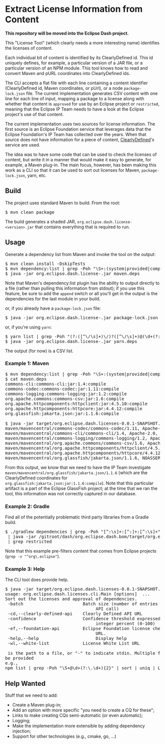 # Extract License Information from Content

**This repository will be moved into the Eclipse Dash project.**

This "License Tool" (which clearly needs a more interesting name) identifies the licenses of content.

Each individual bit of content is identified by its ClearlyDefined id. This id uniquely defines, for example, a particular version of a JAR file, or a particular version of an NPM module. This tool knows how to read and convert Maven and pURL coordinates into ClearlyDefined ids. 

The CLI accepts a flat file with each line containing a content identifier (ClearlyDefined id, Maven coordinates, or pUrl), or a node `package-lock.json` file. The current implementation generates CSV content with one line for each line of input, mapping a package to a license along with whether that content is `approved` for use by an Eclipse project or `restricted`, meaning that the Eclipse IP Team needs to have a look at the Eclipse project's use of that content.

The current implementation uses two sources for license information. The first source is an Eclipse Foundation service that leverages data that the Eclipse Foundation's IP Team has collected over the years. When that source does not have information for a piece of content, [ClearlyDefined](https://clearlydefined.io/)'s service are used. 

The idea was to have some code that can be used to check the licenses of content, but write it in a manner that would make it easy to generate, for example, a Maven plug-in. The main focus, however, has been making this work as a CLI so that it can be used to sort out licenses for Maven, `package-lock.json`, yarn, etc.

## Build

The project uses standard Maven to build. From the root:

<pre>$ mvn clean package</pre>

The build generates a shaded JAR, `org.eclipse.dash.license-<version>.jar` that contains 
everything that is required to run.

## Usage

Generate a dependency list from Maven and invoke the tool on the output:

<pre>$ mvn clean install -DskipTests
$ mvn dependency:list | grep -Poh "\S+:(system|provided|compile)" | sort | uniq > maven.deps
$ java -jar org.eclipse.dash.license-<version>.jar maven.deps</pre>

Note that Maven's dependency:list plugin has the ability to output directly to a file 
(rather than pulling this information from stdout); if you use this feature, be sure to 
add the `append` switch or all you'll get in the output is the dependencies for the last 
module in your build.

or, if you already have a `package-lock.json` file:

<pre>$ java -jar org.eclipse.dash.license-<version>.jar package-lock.json</pre>

or, if you're using `yarn`:

<pre>$ yarn list | grep -Poh "(?:([^\/\s]+)\/)?([^\/\s]+)@(\d+(?:\.\d+)*)" > yarn.deps
$ java -jar org.eclipse.dash.license-<version>.jar yarn.deps</pre>

The output (for now) is a CSV list.

### Example 1: Maven

<pre>$ mvn dependency:list | grep -Poh "\S+:(system|provided|compile)" | sort | uniq > maven.deps
$ cat maven.deps
commons-cli:commons-cli:jar:1.4:compile
commons-codec:commons-codec:jar:1.11:compile
commons-logging:commons-logging:jar:1.2:compile
org.apache.commons:commons-csv:jar:1.6:compile
org.apache.httpcomponents:httpclient:jar:4.5.10:compile
org.apache.httpcomponents:httpcore:jar:4.4.12:compile
org.glassfish:jakarta.json:jar:1.1.6:compile

$ java -jar target/org.eclipse.dash.licenses-0.0.1-SNAPSHOT.jar maven.deps
maven/mavencentral/commons-codec/commons-codec/1.11, Apache-2.0, approved, CQ15971
maven/mavencentral/commons-cli/commons-cli/1.4, Apache-2.0, approved, CQ13132
maven/mavencentral/commons-logging/commons-logging/1.2, Apache-2.0, approved, CQ10162
maven/mavencentral/org.apache.commons/commons-csv/1.6, Apache-2.0, approved, clearlydefined
maven/mavencentral/org.apache.httpcomponents/httpclient/4.5.10, Apache-2.0, approved, clearlydefined
maven/mavencentral/org.apache.httpcomponents/httpcore/4.4.12, Apache-2.0, approved, clearlydefined
maven/mavencentral/org.glassfish/jakarta.json/1.1.6, NOASSERTION, restricted, clearlydefined</pre>

From this output, we know that we need to have the IP Team investigate 
`maven/mavencentral/org.glassfish/jakarta.json/1.1.6` (which are the ClearlyDefined coordinates 
for `org.glassfish:jakarta.json:jar:1.1.6:compile`). Note that this particular artifact is a part 
of the Eclipse GlassFish project; at the time that we ran the tool, this information was not correctly 
captured in our database.

### Example 2: Gradle

Find all of the potentially problematic third party libraries from a Gradle build.

<pre>$ ./gradlew dependencies | grep -Poh "[^:\s]+:[^:]+:[^:\s]+" | grep -v "^org\.eclipse" | sort | uniq \
 | java -jar /gitroot/dash/org.eclipse.dash.bom/target/org.eclipse.dash.licenses-0.0.1-SNAPSHOT.jar - \
 | grep restricted</pre>
 
Note that this example pre-filters content that comes from Eclipse projects (`grep -v "^org\.eclipse"`).
 
### Example 3: Help

The CLI tool does provide help.

<pre>$ java -jar target/org.eclipse.dash.licenses-0.0.1-SNAPSHOT.jar -help df
usage: org.eclipse.dash.licenses.cli.Main [options] <file> ...
Sort out the licenses and approval of dependencies.
 -batch <int>                      Batch size (number of entries sent per
                                   API call)
 -cd,--clearly-defined-api <url>   Clearly Defined API URL
 -confidence <int>                 Confidence threshold expressed as
                                   integer percent (0-100)
 -ef,--foundation-api <url>        Eclipse Foundation license check API
                                   URL.
 -help,--help                      Display help
 -wl,--white-list <url>            License White List URL

<file> is the path to a file, or "-" to indicate stdin. Multiple files may
be provided
e.g.,
npm list | grep -Poh "\S+@\d+(?:\.\d+){2}" | sort | uniq | LicenseFinder -</pre>

## Help Wanted

Stuff that we need to add:

* Create a Maven plug-in;
* Add an option with more specific "you need to create a CQ for these";
* Links to make creating CQs semi-automatic (or even automatic);
* Logging;
* Make the implementation more extensible by adding dependency injection;
* Support for other technologies (e.g., cmake, go, ...)
